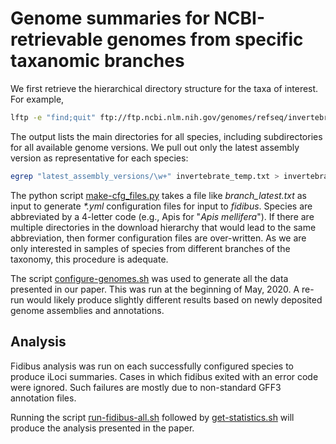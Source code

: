 # Genome summaries for NCBI-retrievable genomes from specific taxanomic branches

We first retrieve the hierarchical directory structure for the taxa of interest.
For example,

```bash
lftp -e "find;quit" ftp://ftp.ncbi.nlm.nih.gov/genomes/refseq/invertebrate/ > invertebrate_temp.txt
```

The output lists the main directories for all species, including subdirectories for all available genome versions.
We pull out only the latest assembly version as representative for each species:

```bash
egrep "latest_assembly_versions/\w+" invertebrate_temp.txt > invertebrate_latest.txt
```

The python script [make-cfg_files.py](https://github.com/BrendelGroup/iLoci_SLB21/blob/master/work/taxa/make-cfg_files.py) takes a file like _branch\_latest.txt_ as input to generate _*.yml_ configuration files for input to _fidibus_.
Species are abbreviated by a 4-letter code (e.g., Apis for "_Apis mellifera_").
If there are multiple directories in the download hierarchy that would lead to the same abbreviation, then former configuration files are over-written.
As we are only interested in samples of species from different branches of the taxonomy, this procedure is adequate.

The script [configure-genomes.sh](https://github.com/BrendelGroup/iLoci_SLB21/blob/master/work/taxa/configure-genomes.sh) was used to generate all the data presented in our paper.
This was run at the beginning of May, 2020.
A re-run would likely produce slightly different results based on newly deposited genome assemblies and annotations.

## Analysis
Fidibus analysis was run on each successfully configured species to produce iLoci summaries.
Cases in which fidibus exited with an error code were ignored.
Such failures are mostly due to non-standard GFF3 annotation files.

Running the script [run-fidibus-all.sh](https://github.com/BrendelGroup/iLoci_SLB21/blob/master/work/taxa/run-fidibus-all.sh) followed by [get-statistics.sh](https://github.com/BrendelGroup/iLoci_SLB21/blob/master/work/taxa/get-statistics.sh) will produce the analysis presented in the paper.
